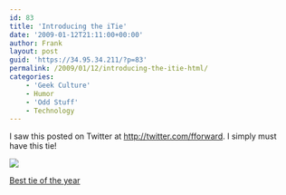 ```yaml
---
id: 83
title: 'Introducing the iTie'
date: '2009-01-12T21:11:00+00:00'
author: Frank
layout: post
guid: 'https://34.95.34.211/?p=83'
permalink: /2009/01/12/introducing-the-itie-html/
categories:
    - 'Geek Culture'
    - Humor
    - 'Odd Stuff'
    - Technology
---
```


I saw this posted on Twitter at <http://twitter.com/fforward>. I simply must have this tie! 

![ ](http://bookofjoe.typepad.com/photos/uncategorized/2009/01/09/2sdrtfy.jpg)

[Best tie of the year](http://bookofjoe.typepad.com/bookofjoe/2009/01/best-tie-of-the.html)